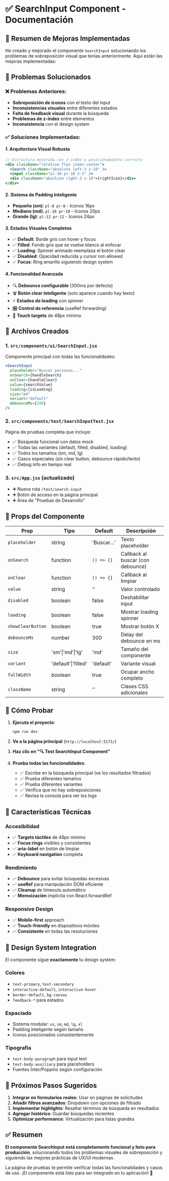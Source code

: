 # ✅ SearchInput Component - Documentación

## 🎯 Resumen de Mejoras Implementadas

He creado y mejorado el componente `SearchInput` solucionando los problemas de sobreposición visual que tenías anteriormente. Aquí están las mejoras implementadas:

## 🔧 Problemas Solucionados

### ❌ Problemas Anteriores:
- **Sobreposición de iconos** con el texto del input
- **Inconsistencias visuales** entre diferentes estados
- **Falta de feedback visual** durante la búsqueda
- **Problemas de z-index** entre elementos
- **Inconsistencia** con el design system

### ✅ Soluciones Implementadas:

#### 1. **Arquitectura Visual Robusta**
```jsx
// Estructura mejorada con z-index y posicionamiento correcto
<div className="relative flex items-center">
  <Search className="absolute left-3 z-10" />
  <input className="pl-10 pr-10 z-1" />
  <div className="absolute right-3 z-10">{rightIcon}</div>
</div>
```

#### 2. **Sistema de Padding Inteligente**
- **Pequeño (sm)**: `pl-8 pr-8` - Iconos 16px
- **Mediano (md)**: `pl-10 pr-10` - Iconos 20px  
- **Grande (lg)**: `pl-12 pr-12` - Iconos 24px

#### 3. **Estados Visuales Completos**
- ✅ **Default**: Borde gris con hover y focus
- ✅ **Filled**: Fondo gris que se vuelve blanco al enfocar
- ✅ **Loading**: Spinner animado reemplaza el botón clear
- ✅ **Disabled**: Opacidad reducida y cursor not-allowed
- ✅ **Focus**: Ring amarillo siguiendo design system

#### 4. **Funcionalidad Avanzada**
- 🔍 **Debounce configurable** (300ms por defecto)
- 🗑️ **Botón clear inteligente** (solo aparece cuando hay texto)
- ⚡ **Estados de loading** con spinner
- 🎛️ **Control de referencia** (useRef forwarding)
- 📱 **Touch targets** de 48px mínimo

## 📁 Archivos Creados

### 1. `src/components/ui/SearchInput.jsx`
Componente principal con todas las funcionalidades:

```jsx
<SearchInput
  placeholder="Buscar personas..."
  onSearch={handleSearch}
  onClear={handleClear}
  value={searchValue}
  loading={isLoading}
  size="md"
  variant="default"
  debounceMs={300}
/>
```

### 2. `src/components/test/SearchInputTest.jsx`
Página de pruebas completa que incluye:
- ✅ Búsqueda funcional con datos mock
- ✅ Todas las variantes (default, filled, disabled, loading)
- ✅ Todos los tamaños (sm, md, lg)
- ✅ Casos especiales (sin clear button, debounce rápido/lento)
- ✅ Debug info en tiempo real

### 3. `src/App.jsx` (actualizado)
- ➕ Nueva ruta `/test/search-input`
- ➕ Botón de acceso en la página principal
- ➕ Área de "Pruebas de Desarrollo"

## 🎨 Props del Componente

| Prop | Tipo | Default | Descripción |
|------|------|---------|-------------|
| `placeholder` | string | 'Buscar...' | Texto placeholder |
| `onSearch` | function | `() => {}` | Callback al buscar (con debounce) |
| `onClear` | function | `() => {}` | Callback al limpiar |
| `value` | string | '' | Valor controlado |
| `disabled` | boolean | false | Deshabilitar input |
| `loading` | boolean | false | Mostrar loading spinner |
| `showClearButton` | boolean | true | Mostrar botón X |
| `debounceMs` | number | 300 | Delay del debounce en ms |
| `size` | 'sm'\\|'md'\\|'lg' | 'md' | Tamaño del componente |
| `variant` | 'default'\\|'filled' | 'default' | Variante visual |
| `fullWidth` | boolean | true | Ocupar ancho completo |
| `className` | string | '' | Clases CSS adicionales |

## 🚀 Cómo Probar

1. **Ejecuta el proyecto**:
   ```bash
   npm run dev
   ```

2. **Ve a la página principal** (`http://localhost:5173/`)

3. **Haz clic en "🔍 Test SearchInput Component"**

4. **Prueba todas las funcionalidades**:
   - ✅ Escribe en la búsqueda principal (ve los resultados filtrados)
   - ✅ Prueba diferentes tamaños
   - ✅ Prueba diferentes variantes
   - ✅ Verifica que no hay sobreposiciones
   - ✅ Revisa la consola para ver los logs

## 🎯 Características Técnicas

### **Accesibilidad**
- ✅ **Targets táctiles** de 48px mínimo
- ✅ **Focus rings** visibles y consistentes
- ✅ **aria-label** en botón de limpiar
- ✅ **Keyboard navigation** completa

### **Rendimiento**
- ✅ **Debounce** para evitar búsquedas excesivas
- ✅ **useRef** para manipulación DOM eficiente
- ✅ **Cleanup** de timeouts automático
- ✅ **Memoización** implícita con React.forwardRef

### **Responsive Design**
- ✅ **Mobile-first** approach
- ✅ **Touch-friendly** en dispositivos móviles
- ✅ **Consistente** en todas las resoluciones

## 🎨 Design System Integration

El componente sigue **exactamente** tu design system:

### **Colores**
- `text-primary`, `text-secondary` 
- `interactive-default`, `interactive-hover`
- `border-default`, `bg-canvas`
- `feedback-*` para estados

### **Espaciado**
- Sistema modular: `xs`, `sm`, `md`, `lg`, `xl`
- Padding inteligente según tamaño
- Iconos posicionados consistentemente

### **Tipografía**
- `text-body-paragraph` para input text
- `text-body-auxiliary` para placeholders
- Fuentes Inter/Poppins según configuración

## 🔧 Próximos Pasos Sugeridos

1. **Integrar en formularios reales**: Usar en páginas de solicitudes
2. **Añadir filtros avanzados**: Dropdown con opciones de filtrado  
3. **Implementar highlights**: Resaltar términos de búsqueda en resultados
4. **Agregar histórico**: Guardar búsquedas recientes
5. **Optimizar performance**: Virtualización para listas grandes

## ✅ Resumen

**El componente SearchInput está completamente funcional y listo para producción**, solucionando todos los problemas visuales de sobreposición y siguiendo las mejores prácticas de UX/UI modernas.

La página de pruebas te permite verificar todas las funcionalidades y casos de uso. ¡El componente está listo para ser integrado en tu aplicación! 🎉